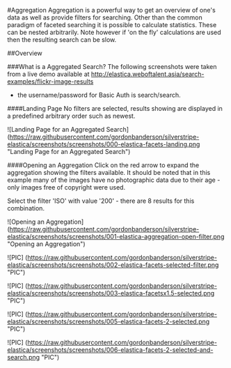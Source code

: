 #Aggregation
Aggregation is a powerful way to get an overview of one's data as well as
provide filters for searching.  Other than the common paradigm of faceted
searching it is possible to calculate statistics.  These can be nested
arbitrarily.  Note however if 'on the fly' calculations are used then the
resulting search can be slow.

##Overview

###What is a Aggregated Search?
The following screenshots were taken from a live demo available at
http://elastica.weboftalent.asia/search-examples/flickr-image-results
- the username/password for Basic Auth is search/search.

####Landing Page
No filters are selected, results showing are displayed in a predefined arbitrary
order such as newest.

![Landing Page for an Aggregated Search]
(https://raw.githubusercontent.com/gordonbanderson/silverstripe-elastica/screenshots/screenshots/000-elastica-facets-landing.png
"Landing Page for an Aggregated Search")

####Opening an Aggregation
Click on the red arrow to expand the aggregation showing the filters available.
It should be noted that in this example many of the images have no photographic
data due to their age - only images free of copyright were used.

Select the filter 'ISO' with value '200' - there are 8 results for this
combination.

![Opening an Aggregation]
(https://raw.githubusercontent.com/gordonbanderson/silverstripe-elastica/screenshots/screenshots/001-elastica-aggregation-open-filter.png
"Opening an Aggregation")

![PIC]
(https://raw.githubusercontent.com/gordonbanderson/silverstripe-elastica/screenshots/screenshots/002-elastica-facets-selected-filter.png
"PIC")

![PIC]
(https://raw.githubusercontent.com/gordonbanderson/silverstripe-elastica/screenshots/screenshots/003-elastica-facetsx1.5-selected.png
"PIC")

![PIC]
(https://raw.githubusercontent.com/gordonbanderson/silverstripe-elastica/screenshots/screenshots/005-elastica-facets-2-selected.png
"PIC")

![PIC]
(https://raw.githubusercontent.com/gordonbanderson/silverstripe-elastica/screenshots/screenshots/006-elastica-facets-2-selected-and-search.png
"PIC")
